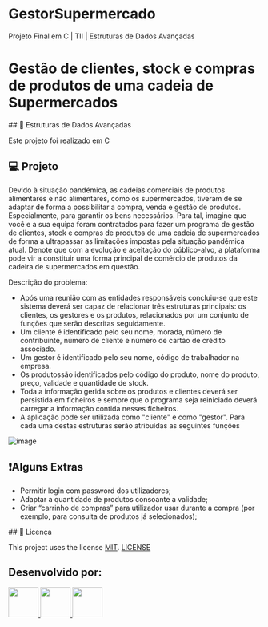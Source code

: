 # GestorSupermercado
Projeto Final em C | TII | Estruturas de Dados Avançadas

# Gestão de clientes, stock e compras de produtos de uma cadeia de Supermercados

## :rocket: Estruturas de Dados Avançadas

Este projeto foi realizado em [C](https://docs.microsoft.com/en-us/dotnet/c/)

## 💻 Projeto

Devido à situação pandémica, as cadeias comerciais de produtos alimentares e não alimentares, como os supermercados, tiveram de se adaptar de forma a possibilitar a compra, venda e gestão de produtos. Especialmente, para garantir os bens necessários. Para tal, imagine que você e a sua equipa foram contratados para fazer um programa de gestão de clientes, stock e compras de produtos de uma cadeia de supermercados de forma a ultrapassar as limitações impostas pela situação pandémica atual. Denote que com a evolução e aceitação do público-alvo, a plataforma pode vir a constituir uma forma principal de comércio de produtos da cadeira de supermercados em questão.

Descrição do problema:
  * Após uma reunião com as entidades responsáveis concluiu-se que este sistema deverá ser capaz de relacionar três estruturas principais: os clientes, os gestores e os produtos, relacionados por um conjunto de funções que serão descritas seguidamente. 
  * Um cliente é identificado pelo seu nome, morada, número de contribuinte, número de cliente e número de cartão de crédito associado.
  * Um gestor é identificado pelo seu nome, código de trabalhador na empresa.
  * Os produtossão identificados pelo código do produto, nome do produto, preço, validade e quantidade de stock.
  * Toda a informação gerida sobre os produtos e clientes deverá ser persistida em ficheiros e sempre que o programa seja reiniciado deverá carregar a informação contida nesses ficheiros.
  * A aplicação pode ser utilizada como "cliente" e como "gestor". Para cada uma destas estruturas serão atribuídas as seguintes funções
 
  ![image](https://user-images.githubusercontent.com/54191355/171966706-a952c308-f53e-4840-afcd-79197cb25b7d.png)

## ❗Alguns Extras
  * Permitir login com password dos utilizadores;
  * Adaptar a quantidade de produtos consoante a validade;
  * Criar “carrinho de compras” para utilizador usar durante a compra (por exemplo, para consulta de produtos já selecionados);



## 📃 Licença

This project uses the license [MIT][mit]. [LICENSE](https://github.com/TerritorialBreak5/project-c/blob/main/LICENSE)

[mit]:https://opensource.org/licenses/MIT

## Desenvolvido por:
<a href="https://github.com/TerritorialBreak5"><img width="60" src="https://github.com/TerritorialBreak5.png" />
<a href="https://github.com/DiogoMarques2003"><img width="60" src="https://github.com/DiogoMarques2003.png" />
<a href="https://github.com/ludgeromiguel"><img width="60" src="https://github.com/ludgeromiguel.png" />
